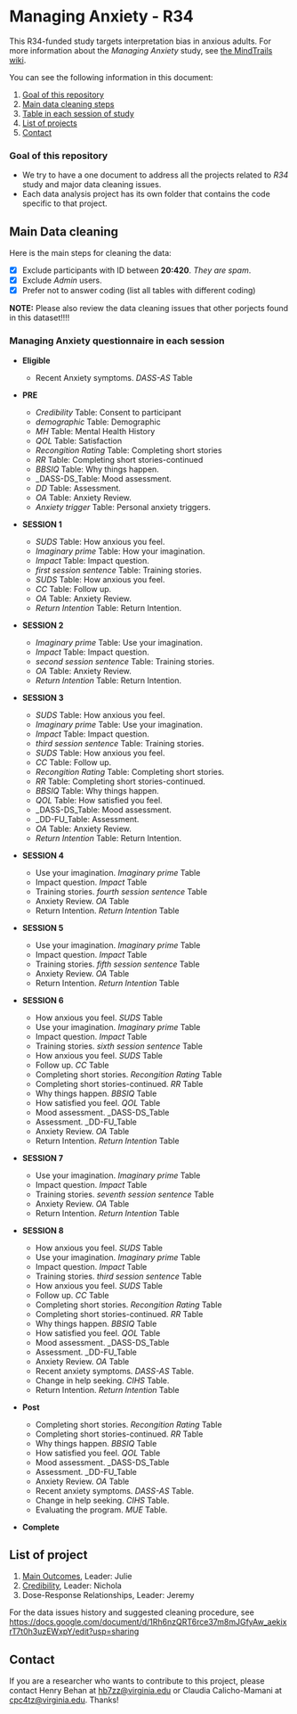 # Managing Anxiety - R34
This R34-funded study targets interpretation bias in anxious adults. For more information about the _Managing Anxiety_ study, see [the MindTrails wiki](https://sites.google.com/a/virginia.edu/mindtrails-wiki/studies/managinganxiety).

You can see the following information in this document:
1. [Goal of this repository](#goal-of-this-repository)
2. [Main data cleaning steps](#main-data-cleaning)
3. [Table in each session of study](#managing-anxiety-questionnaire-in-each-session)
4. [List of projects](#list-of-project)
5. [Contact](#contact)


### Goal of this repository
- We try to have a one document to address all the projects related to _R34_ study and major data cleaning issues.
- Each data analysis project has its own folder that contains the code specific to that project.

## Main Data cleaning
Here is the main steps for cleaning the data:
- [x] Exclude participants with ID between **20:420**. _They are spam_. 
- [x] Exclude _Admin_ users.
- [x] Prefer not to answer coding (list all tables with different coding)

**NOTE:** Please also review the data cleaning issues that other porjects found in this dataset!!!!


### Managing Anxiety questionnaire in each session

- **Eligible**
  - Recent Anxiety symptoms. _DASS-AS_ Table
- **PRE**
  - _Credibility_ Table: Consent to participant
  - _demographic_ Table: Demographic 
  - _MH_ Table: Mental Health History
  - _QOL_ Table: Satisfaction
  - _Recongition Rating_ Table: Completing short stories 
  - _RR_ Table: Completing short stories-continued
  - _BBSIQ_ Table: Why things happen. 
  - _DASS-DS_Table: Mood assessment. 
  - _DD_ Table: Assessment. 
  - _OA_ Table: Anxiety Review. 
  - _Anxiety trigger_ Table: Personal anxiety triggers. 
- **SESSION 1**
  - _SUDS_ Table: How anxious you feel. 
  - _Imaginary prime_ Table: How your imagination. 
  - _Impact_ Table: Impact question. 
  - _first session sentence_ Table: Training stories. 
  - _SUDS_ Table: How anxious you feel. 
  - _CC_ Table: Follow up. 
  - _OA_ Table: Anxiety Review. 
  - _Return Intention_ Table: Return Intention. 
- **SESSION 2**
  - _Imaginary prime_ Table: Use your imagination. 
  - _Impact_ Table: Impact question. 
  - _second session sentence_ Table: Training stories. 
  - _OA_ Table: Anxiety Review. 
  - _Return Intention_ Table: Return Intention. 
- **SESSION 3**
  - _SUDS_ Table: How anxious you feel. 
  - _Imaginary prime_ Table: Use your imagination. 
  - _Impact_ Table: Impact question. 
  - _third session sentence_ Table: Training stories. 
  - _SUDS_ Table: How anxious you feel. 
  - _CC_ Table: Follow up. 
  - _Recongition Rating_ Table: Completing short stories. 
  - _RR_ Table: Completing short stories-continued. 
  - _BBSIQ_ Table: Why things happen. 
  - _QOL_ Table: How satisfied you feel. 
  - _DASS-DS_Table: Mood assessment. 
  - _DD-FU_Table: Assessment. 
  - _OA_ Table: Anxiety Review. 
  - _Return Intention_ Table: Return Intention. 
- **SESSION 4**
  - Use your imagination. _Imaginary prime_ Table
  - Impact question. _Impact_ Table
  - Training stories. _fourth session sentence_ Table
  - Anxiety Review. _OA_ Table
  - Return Intention. _Return Intention_ Table
- **SESSION 5**
  - Use your imagination. _Imaginary prime_ Table
  - Impact question. _Impact_ Table
  - Training stories. _fifth session sentence_ Table
  - Anxiety Review. _OA_ Table
  - Return Intention. _Return Intention_ Table
- **SESSION 6**
  - How anxious you feel. _SUDS_ Table
  - Use your imagination. _Imaginary prime_ Table
  - Impact question. _Impact_ Table
  - Training stories. _sixth session sentence_ Table
  - How anxious you feel. _SUDS_ Table
  - Follow up. _CC_ Table
  - Completing short stories. _Recongition Rating_ Table
  - Completing short stories-continued. _RR_ Table
  - Why things happen. _BBSIQ_ Table
  - How satisfied you feel. _QOL_ Table
  - Mood assessment. _DASS-DS_Table
  - Assessment. _DD-FU_Table
  - Anxiety Review. _OA_ Table
  - Return Intention. _Return Intention_ Table
- **SESSION 7**
  - Use your imagination. _Imaginary prime_ Table
  - Impact question. _Impact_ Table
  - Training stories. _seventh session sentence_ Table
  - Anxiety Review. _OA_ Table
  - Return Intention. _Return Intention_ Table
- **SESSION 8**
  - How anxious you feel. _SUDS_ Table
  - Use your imagination. _Imaginary prime_ Table
  - Impact question. _Impact_ Table
  - Training stories. _third session sentence_ Table
  - How anxious you feel. _SUDS_ Table
  - Follow up. _CC_ Table
  - Completing short stories. _Recongition Rating_ Table
  - Completing short stories-continued. _RR_ Table
  - Why things happen. _BBSIQ_ Table
  - How satisfied you feel. _QOL_ Table
  - Mood assessment. _DASS-DS_Table
  - Assessment. _DD-FU_Table
  - Anxiety Review. _OA_ Table
  - Recent anxiety symptoms. _DASS-AS_ Table.
  - Change in help seeking. _CIHS_ Table.
  - Return Intention. _Return Intention_ Table
  
- **Post**
  - Completing short stories. _Recongition Rating_ Table
  - Completing short stories-continued. _RR_ Table
  - Why things happen. _BBSIQ_ Table
  - How satisfied you feel. _QOL_ Table
  - Mood assessment. _DASS-DS_Table
  - Assessment. _DD-FU_Table
  - Anxiety Review. _OA_ Table
  - Recent anxiety symptoms. _DASS-AS_ Table.
  - Change in help seeking. _CIHS_ Table.
  - Evaluating the program. _MUE_ Table.

- **Complete**

  
## List of project
1. [Main Outcomes](https://github.com/TeachmanLab/R34-Data/tree/master/Main%20Outcomes), Leader: Julie
2. [Credibility](https://github.com/TeachmanLab/R34-Data/tree/master/Credibility), Leader: Nichola
3. Dose-Response Relationships[](), Leader: Jeremy



For the data issues history and suggested cleaning procedure, see https://docs.google.com/document/d/1Rh6nzQRT6rce37m8mJGfyAw_aekixrT7t0h3uzEWxpY/edit?usp=sharing

## Contact
If you are a researcher who wants to contribute to this project, please contact Henry Behan at hb7zz@virginia.edu or Claudia Calicho-Mamani at cpc4tz@virginia.edu. Thanks!
